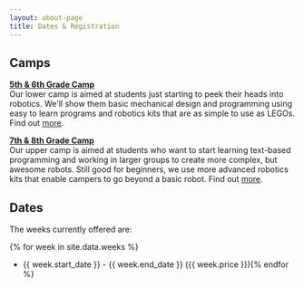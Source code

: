 ```yaml
---
layout: about-page
title: Dates & Registration
---
```


## Camps
**[5th &amp; 6th Grade Camp](/camp/lower/)**  
Our lower camp is aimed at students just starting to peek their heads into robotics. We'll show them basic mechanical design and programming using easy to learn programs and robotics kits that are as simple to use as LEGOs. Find out [more](/camp/lower/).

**[7th &amp; 8th Grade Camp](/camp/upper/)**  
Our upper camp is aimed at students who want to start learning text-based programming and working in larger groups to create more complex, but awesome robots. Still good for beginners, we use more advanced robotics kits that enable campers to go beyond a basic robot.  Find out [more](/camp/upper/).

## Dates
The weeks currently offered are:

{% for week in site.data.weeks %}
- {{ week.start_date }} - {{ week.end_date }} ({{ week.price }}){% endfor %}
